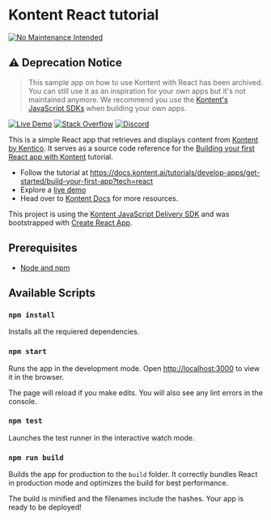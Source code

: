 # Kontent React tutorial

[![No Maintenance Intended](https://unmaintained.tech/badge.svg)](http://unmaintained.tech/)
## :warning: Deprecation Notice
> This sample app on how to use Kontent with React has been archived. You can still use it as an inspiration for your own apps but it's not maintained anymore. We recommend you use the [Kontent's JavaScript SDKs](https://docs.kontent.ai/tutorials/develop-apps/overview?tech=javascript) when building your own apps.

[![Live Demo](https://img.shields.io/badge/live-demo-brightgreen.svg)](https://codesandbox.io/s/github/kentico/kontent-tutorial-react-js/tree/master/?module=%2Fsrc%2FApp.js)
[![Stack Overflow](https://img.shields.io/badge/Stack%20Overflow-ASK%20NOW-FE7A16.svg?logo=stackoverflow&logoColor=white)](https://stackoverflow.com/tags/kentico-kontent)
[![Discord](https://img.shields.io/discord/821885171984891914?label=Discord&logo=Discord&logoColor=white)](https://discord.gg/SKCxwPtevJ)

This is a simple React app that retrieves and displays content from [Kontent by Kentico](https://kontent.ai). It serves as a source code reference for the [Building your first React app with Kontent](https://docs.kontent.ai/tutorials/develop-apps/get-started/building-your-first-application?tech=react) tutorial.

* Follow the tutorial at <https://docs.kontent.ai/tutorials/develop-apps/get-started/build-your-first-app?tech=react>
* Explore a [live demo](https://codesandbox.io/s/github/kentico/kontent-tutorial-react-js/tree/master/?module=%2Fsrc%2FApp.js)
* Head over to [Kontent Docs](https://docs.kontent.ai) for more resources.

This project is using the [Kontent JavaScript Delivery SDK](https://github.com/Kentico/kontent-delivery-sdk-js) and was bootstrapped with [Create React App](https://github.com/facebookincubator/create-react-app).

## Prerequisites

* [Node and npm](https://nodejs.org/en/)

## Available Scripts

### `npm install`

Installs all the requiered dependencies.

### `npm start`

Runs the app in the development mode. Open [http://localhost:3000](http://localhost:3000) to view it in the browser.

The page will reload if you make edits. You will also see any lint errors in the console.

### `npm test`

Launches the test runner in the interactive watch mode.

### `npm run build`

Builds the app for production to the `build` folder. It correctly bundles React in production mode and optimizes the build for best performance.

The build is minified and the filenames include the hashes. Your app is ready to be deployed!
